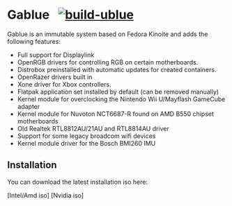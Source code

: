 # Gablue &nbsp; [![build-ublue](https://github.com/elgabo86/gablue/actions/workflows/build.yml/badge.svg)](https://github.com/elgabo86/gablue/actions/workflows/build.yml)

Gablue is an immutable system based on Fedora Kinoite and adds the following features:

- Full support for Displaylink
- OpenRGB drivers for controlling RGB on certain motherboards.
- Distrobox preinstalled with automatic updates for created containers.
- OpenRazer drivers built in
- Xone driver for Xbox controllers.
- Flatpak application set installed by default (can be removed manually)
- Kernel module for overclocking the Nintendo Wii U/Mayflash GameCube adapter
- Kernel module for Nuvoton NCT6687-R found on AMD B550 chipset motherboards
- Old Realtek RTL8812AU/21AU and RTL8814AU driver
- Support for some legacy broadcom wifi devices
- Kernel module driver for the Bosch BMI260 IMU

## Installation

You can download the latest installation iso here:

[Intel/Amd iso]
[Nvidia iso]
